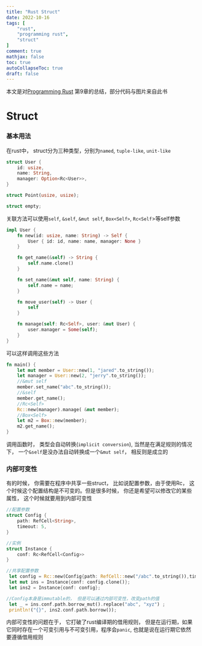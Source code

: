 ```yaml
---
title: "Rust Struct"
date: 2022-10-16
tags: [
    "rust",
    "programming rust",
	"struct"
]
comment: true
mathjax: false
toc: true
autoCollapseToc: true
draft: false
---
```



 本文是对[Programming Rust](https://www.oreilly.com/library/view/programming-rust-2nd/9781492052586/) 第9章的总结，部分代码与图片来自此书



# Struct

### 基本用法

在rust中， struct分为三种类型，分别为`named`, `tuple-like`, `unit-like`

```rust
struct User {
    id: usize,
    name: String,
    manager: Option<Rc<User>>,
}

struct Point(usize, usize);

struct empty;
```

关联方法可以使用`self`, `&self`, `&mut self`,  `Box<Self>`,  `Rc<Self`>等self参数

```rust
impl User {
    fn new(id: usize, name: String) -> Self {
        User { id: id, name: name, manager: None }
    }

    fn get_name(&self) -> String {
        self.name.clone()
    }

    fn set_name(&mut self, name: String) {
        self.name = name;
    }

    fn move_user(self) -> User {
        self
    }

    fn manage(self: Rc<Self>, user: &mut User) {
        user.manager = Some(self);
    }
}
```

可以这样调用这些方法

```rust
fn main() {
    let mut member = User::new(1, "jared".to_string());
    let manager = User::new(2, "jerry".to_string());
    //&mut self
    member.set_name("abc".to_string());
    //&self
    member.get_name();
    //Rc<Self>
    Rc::new(manager).manage( &mut member);
    //Box<Self>
    let m2 = Box::new(member);
    m2.get_name();
}
```

调用函数时， 类型会自动转换(`implicit conversion`), 当然是在满足规则的情况下， 一个`&self`是没办法自动转换成一个`&mut self`， 相反则是成立的



### 内部可变性

有的时候， 你需要在程序中共享一些struct， 比如说配置参数，由于使用Rc， 这个时候这个配置结构是不可变的。但是很多时候， 你还是希望可以修改它的某些属性， 这个时候就要用到内部可变性

```rust
//配置参数
struct Config {
    path: RefCell<String>,
    timeout: 5,
}

//实例
struct Instance {
    conf: Rc<RefCell<Config>>
}

//共享配置参数
 let config = Rc::new(Config{path: RefCell::new("/abc".to_string()),timeout: 5});
 let mut ins = Instance{conf: config.clone()};
 let ins2 = Instance{conf: config};

//Config本身是immutable的， 但是可以通过内部可变性，改变path的值
 let _ = ins.conf.path.borrow_mut().replace("abc", "xyz") ;
 println!("{}", ins2.conf.path.borrow());
```

内部可变性的问题在于， 它打破了rust编译期的借用规则， 但是在运行期，如果它同时存在一个可变引用与不可变引用，程序会`panic`, 也就是说在运行期它依然要遵循借用规则
